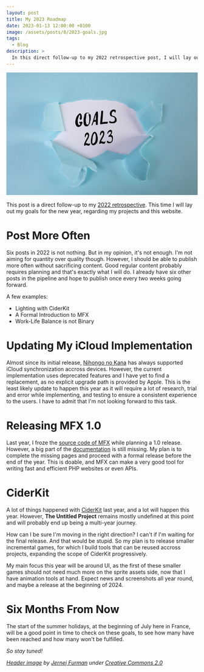 ```yaml
---
layout: post
title: My 2023 Roadmap
date: 2023-01-13 12:00:00 +0100
image: /assets/posts/8/2023-goals.jpg
tags:
  - Blog
description: >
  In this direct follow-up to my 2022 retrospective post, I will lay out my goals for the new year, regarding my projects and this website.
---
```


![2023 Goals](/assets/posts/8/2023-goals.jpg)

This post is a direct follow-up to my [2022 retrospective](/2023/01/08/7-a-look-back-at-2022.html). This time I will lay out my goals for the new year, regarding my projects and this website.

# Post More Often

Six posts in 2022 is not nothing. But in my opinion, it's not enough. I'm not aiming for quantity over quality though. However, I should be able to publish more often without sacrificing content. Good regular content probably requires planning and that's exactly what I will do. I already have six other posts in the pipeline and hope to publish once every two weeks going forward.

A few examples:

- Lighting with CiderKit
- A Formal Introduction to MFX
- Work-Life Balance is not Binary

# Updating My iCloud Implementation

Almost since its initial release, [Nihongo no Kana](https://nihongonokana.com) has always supported iCloud synchronization accross devices. However, the current implementation uses deprecated features and I have yet to find a replacement, as no explicit upgrade path is provided by Apple. This is the least likely update to happen this year as it will require a lot of research, trial and error while implementing, and testing to ensure a consistent experience to the users. I have to admit that I'm not looking forward to this task.

# Releasing MFX 1.0

Last year, I froze the [source code of MFX](https://github.com/chsxf/mfx) while planning a 1.0 release. However, a big part of the [documentation](https://github.com/chsxf/mfx/wiki/Framework-Reference) is still missing. My plan is to complete the missing pages and proceed with a formal release before the end of the year. This is doable, and MFX can make a very good tool for writing fast and efficient PHP websites or even APIs.

# CiderKit

A lot of things happened with [CiderKit](https://github.com/chsxf/CiderKit) last year, and a lot will happen this year. However, **The Untitled Project** remains mostly undefined at this point and will probably end up being a multi-year journey.

How can I be sure I'm moving in the right direction? I can't if I'm waiting for the final release. And that would be stupid. So my plan is to release smaller incremental games, for which I build tools that can be reused accross projects, expanding the scope of CiderKit progressively.

My main focus this year will be around UI, as the first of these smaller games should not need much more on the sprite assets side, now that I have animation tools at hand. Expect news and screenshots all year round, and maybe a release at the beginning of 2024.

# Six Months From Now

The start of the summer holidays, at the beginning of July here in France, will be a good point in time to check on these goals, to see how many have been reached and how many won't be fulfilled.

_So stay tuned!_

_[Header image](https://www.flickr.com/photos/91261194@N06/52492217121) by [Jernej Furman](https://www.flickr.com/people/91261194@N06/) under [Creative Commons 2.0](https://creativecommons.org/licenses/by/2.0/)_
